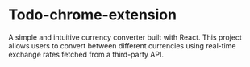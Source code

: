# Todo-chrome-extension
A simple and intuitive currency converter built with React. This project allows users to convert between different currencies using real-time exchange rates fetched from a third-party API. 
